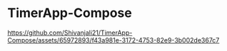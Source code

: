 # TimerApp-Compose

https://github.com/Shivanjali21/TimerApp-Compose/assets/65972893/f43a981e-3172-4753-82e9-3b002de367c7

